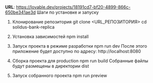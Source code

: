 **URL**: https://lovable.dev/projects/18191cd7-bf20-4899-866c-650be341ae3d
Шаги по установке и запуску
1. Клонирование репозитория
git clone <URL_РЕПОЗИТОРИЯ>
cd solidus-bank-replica
2. Установка зависимостей
npm install
3. Запуск проекта в режиме разработки
npm run dev
После этого приложение будет доступно по адресу: http://localhost:8080

4. Сборка проекта для production
npm run build
Собранные файлы будут размещены в директории dist

5. Запуск собранного проекта
npm run preview
